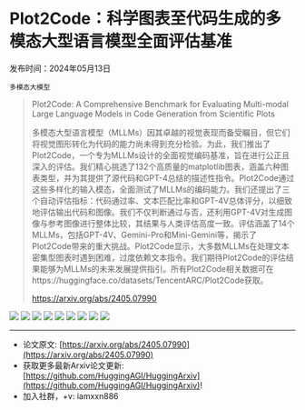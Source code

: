 # Plot2Code：科学图表至代码生成的多模态大型语言模型全面评估基准
发布时间：2024年05月13日

`多模态大模型`
> Plot2Code: A Comprehensive Benchmark for Evaluating Multi-modal Large Language Models in Code Generation from Scientific Plots
>
> 多模态大型语言模型（MLLMs）因其卓越的视觉表现而备受瞩目，但它们将视觉图形转化为代码的能力尚未得到充分检验。为此，我们推出了Plot2Code，一个专为MLLMs设计的全面视觉编码基准，旨在进行公正且深入的评估。我们精心挑选了132个高质量的matplotlib图表，涵盖六种图表类型，并为其提供了源代码和GPT-4总结的描述性指令。Plot2Code通过这些多样化的输入模态，全面测试了MLLMs的编码能力。我们还提出了三个自动评估指标：代码通过率、文本匹配比率和GPT-4V总体评分，以细致地评估输出代码和图像。我们不仅判断通过与否，还利用GPT-4V对生成图像与参考图像进行整体比较，其结果与人类评估高度一致。评估涵盖了14个MLLMs，包括GPT-4V、Gemini-Pro和Mini-Gemini等，揭示了Plot2Code带来的重大挑战。Plot2Code显示，大多数MLLMs在处理文本密集型图表时遇到困难，过度依赖文本指令。我们期待Plot2Code的评估结果能够为MLLMs的未来发展提供指引。所有Plot2Code相关数据可在https://huggingface.co/datasets/TencentARC/Plot2Code获取。
>
> https://arxiv.org/abs/2405.07990

![](https://raw.githubusercontent.com/HuggingAGI/HuggingArxiv/main/paper_images/2405.07990/x1.png)
![](https://raw.githubusercontent.com/HuggingAGI/HuggingArxiv/main/paper_images/2405.07990/x2.png)
![](https://raw.githubusercontent.com/HuggingAGI/HuggingArxiv/main/paper_images/2405.07990/x3.png)
![](https://raw.githubusercontent.com/HuggingAGI/HuggingArxiv/main/paper_images/2405.07990/x4.png)
![](https://raw.githubusercontent.com/HuggingAGI/HuggingArxiv/main/paper_images/2405.07990/x5.png)
![](https://raw.githubusercontent.com/HuggingAGI/HuggingArxiv/main/paper_images/2405.07990/x6.png)
![](https://raw.githubusercontent.com/HuggingAGI/HuggingArxiv/main/paper_images/2405.07990/x7.png)
![](https://raw.githubusercontent.com/HuggingAGI/HuggingArxiv/main/paper_images/2405.07990/x8.png)
![](https://raw.githubusercontent.com/HuggingAGI/HuggingArxiv/main/paper_images/2405.07990/x9.png)

<hr />

- 论文原文: [https://arxiv.org/abs/2405.07990](https://arxiv.org/abs/2405.07990)
- 获取更多最新Arxiv论文更新: [https://github.com/HuggingAGI/HuggingArxiv](https://github.com/HuggingAGI/HuggingArxiv)!
- 加入社群，+v: iamxxn886